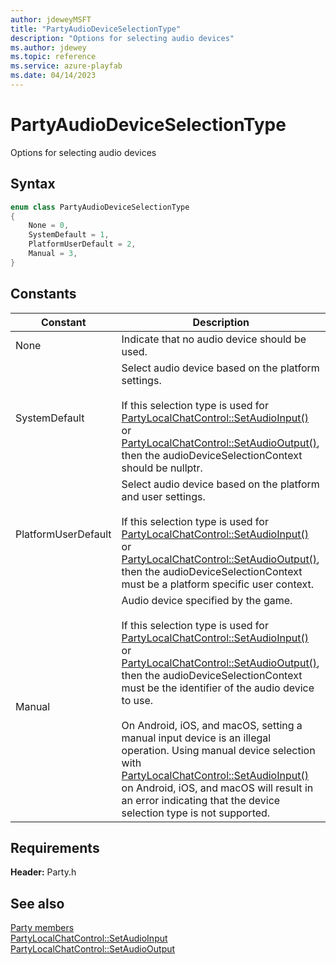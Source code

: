 ```yaml
---
author: jdeweyMSFT
title: "PartyAudioDeviceSelectionType"
description: "Options for selecting audio devices"
ms.author: jdewey
ms.topic: reference
ms.service: azure-playfab
ms.date: 04/14/2023
---
```


# PartyAudioDeviceSelectionType  

Options for selecting audio devices    

## Syntax  
  
```cpp
enum class PartyAudioDeviceSelectionType    
{  
    None = 0,  
    SystemDefault = 1,  
    PlatformUserDefault = 2,  
    Manual = 3,  
}  
```  
  
## Constants  
  
| Constant | Description |
| --- | --- |
| None | Indicate that no audio device should be used. |  
| SystemDefault | Select audio device based on the platform settings.<br/><br/> If this selection type is used for [PartyLocalChatControl::SetAudioInput()](../classes/PartyLocalChatControl/methods/partylocalchatcontrol_setaudioinput.md) or [PartyLocalChatControl::SetAudioOutput()](../classes/PartyLocalChatControl/methods/partylocalchatcontrol_setaudiooutput.md), then the audioDeviceSelectionContext should be nullptr. |  
| PlatformUserDefault | Select audio device based on the platform and user settings.<br/><br/> If this selection type is used for [PartyLocalChatControl::SetAudioInput()](../classes/PartyLocalChatControl/methods/partylocalchatcontrol_setaudioinput.md) or [PartyLocalChatControl::SetAudioOutput()](../classes/PartyLocalChatControl/methods/partylocalchatcontrol_setaudiooutput.md), then the audioDeviceSelectionContext must be a platform specific user context. |  
| Manual | Audio device specified by the game.<br/><br/> If this selection type is used for [PartyLocalChatControl::SetAudioInput()](../classes/PartyLocalChatControl/methods/partylocalchatcontrol_setaudioinput.md) or [PartyLocalChatControl::SetAudioOutput()](../classes/PartyLocalChatControl/methods/partylocalchatcontrol_setaudiooutput.md), then the audioDeviceSelectionContext must be the identifier of the audio device to use. <br /><br /> On Android, iOS, and macOS, setting a manual input device is an illegal operation. Using manual device selection with [PartyLocalChatControl::SetAudioInput()](../classes/PartyLocalChatControl/methods/partylocalchatcontrol_setaudioinput.md) on Android, iOS, and macOS will result in an error indicating that the device selection type is not supported. |  
  
  
## Requirements  
  
**Header:** Party.h
  
## See also  
[Party members](../party_members.md)  
[PartyLocalChatControl::SetAudioInput](../classes/PartyLocalChatControl/methods/partylocalchatcontrol_setaudioinput.md)  
[PartyLocalChatControl::SetAudioOutput](../classes/PartyLocalChatControl/methods/partylocalchatcontrol_setaudiooutput.md)
  
  
